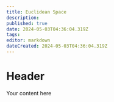 ```yaml
---
title: Euclidean Space
description: 
published: true
date: 2024-05-03T04:36:04.319Z
tags: 
editor: markdown
dateCreated: 2024-05-03T04:36:04.319Z
---
```


# Header
Your content here